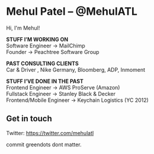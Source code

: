 <!--
**MehulATL/MehulATL** is a ✨ _special_ ✨ repository because its `README.md` (this file) appears on your GitHub profile.

Here are some ideas to get you started:

- 🔭 I’m currently working on ...
- 🌱 I’m currently learning ...
- 👯 I’m looking to collaborate on ...
- 🤔 I’m looking for help with ...
- 💬 Ask me about ...
- 📫 How to reach me: ...
- 😄 Pronouns: ...
- ⚡ Fun fact: ...
-->

# Mehul Patel – @MehulATL
Hi, I'm Mehul!

**STUFF I’M WORKING ON** \
Software Engineer → MailChimp \
Founder → Peachtree Software Group

**PAST CONSULTING CLIENTS** \
Car & Driver , Nike Germany, Bloomberg, ADP, Inmoment

**STUFF I’VE DONE IN THE PAST** \
Frontend Engineer →  AWS ProServe (Amazon) \
Fullstack Engineer → Stanley Black & Decker \
Frontend/Mobile Engineer → Keychain Logistics (YC 2012)


## Get in touch
Twitter: https://twitter.com/mehulatl

commit greendots dont matter.
